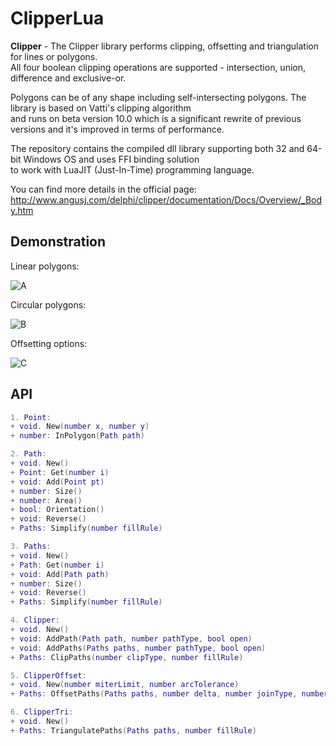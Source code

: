 # ClipperLua

**Clipper** - The Clipper library performs clipping, offsetting and triangulation for lines or polygons.  
All four boolean clipping operations are supported - intersection, union, difference and exclusive-or.  

Polygons can be of any shape including self-intersecting polygons. The library is based on Vatti's clipping algorithm  
and runs on beta version 10.0 which is a significant rewrite of previous versions and it's improved in terms of performance.  

The repository contains the compiled dll library supporting both 32 and 64-bit Windows OS and uses FFI binding solution  
to work with LuaJIT (Just-In-Time) programming language.  

You can find more details in the official page: http://www.angusj.com/delphi/clipper/documentation/Docs/Overview/_Body.htm

## Demonstration

Linear polygons:

![A](http://www.angusj.com/delphi/clipper3.png)

Circular polygons:

![B](http://www.angusj.com/delphi/clipper4.png)

Offsetting options:

![C](http://www.angusj.com/delphi/clipper9.png)

## API

```lua
1. Point:
+ void. New(number x, number y)
+ number: InPolygon(Path path)

2. Path:
+ void. New()
+ Point: Get(number i)
+ void: Add(Point pt)
+ number: Size()
+ number: Area()
+ bool: Orientation()
+ void: Reverse()
+ Paths: Simplify(number fillRule)

3. Paths:
+ void. New()
+ Path: Get(number i)
+ void: Add(Path path)
+ number: Size()
+ void: Reverse()
+ Paths: Simplify(number fillRule)

4. Clipper:
+ void. New()
+ void: AddPath(Path path, number pathType, bool open)
+ void: AddPaths(Paths paths, number pathType, bool open)
+ Paths: ClipPaths(number clipType, number fillRule)

5. ClipperOffset:
+ void. New(number miterLimit, number arcTolerance)
+ Paths: OffsetPaths(Paths paths, number delta, number joinType, number endType)

6. ClipperTri:
+ void. New()
+ Paths: TriangulatePaths(Paths paths, number fillRule)
```
